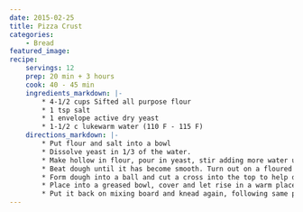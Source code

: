 ```yaml
---
date: 2015-02-25
title: Pizza Crust
categories:
    - Bread
featured_image: 
recipe:
    servings: 12
    prep: 20 min + 3 hours
    cook: 40 - 45 min
    ingredients_markdown: |-
        * 4-1/2 cups Sifted all purpose flour
        * 1 tsp salt
        * 1 envelope active dry yeast
        * 1-1/2 c lukewarm water (110 F - 115 F)
    directions_markdown: |-
        * Put flour and salt into a bowl
        * Dissolve yeast in 1/3 of the water.
        * Make hollow in flour, pour in yeast, stir adding more water until you form
        * Beat dough until it has become smooth. Turn out on a floured board.
        * Form dough into a ball and cut a cross into the top to help dough rise.
        * Place into a greased bowl, cover and let rise in a warm place until double in bulk. This will take about 3 hours.
        * Put it back on mixing board and knead again, following same procedure as before.
---
```

